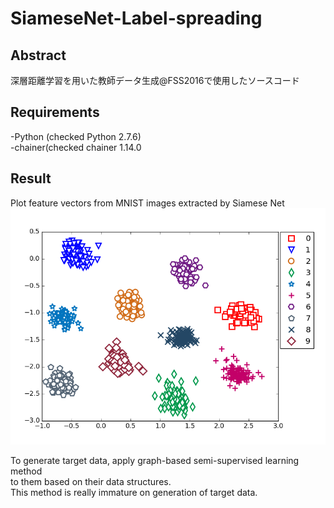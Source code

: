 # SiameseNet-Label-spreading
## Abstract
深層距離学習を用いた教師データ生成@FSS2016で使用したソースコード  

## Requirements
-Python (checked Python 2.7.6)  
-chainer(checked chainer 1.14.0  

## Result
Plot feature vectors from MNIST images extracted by Siamese Net  
![Alt text](./dump_vec.png)

To generate target data, apply graph-based semi-supervised learning method  
to them based on their data structures.  
This method is really immature on generation of target data.  
